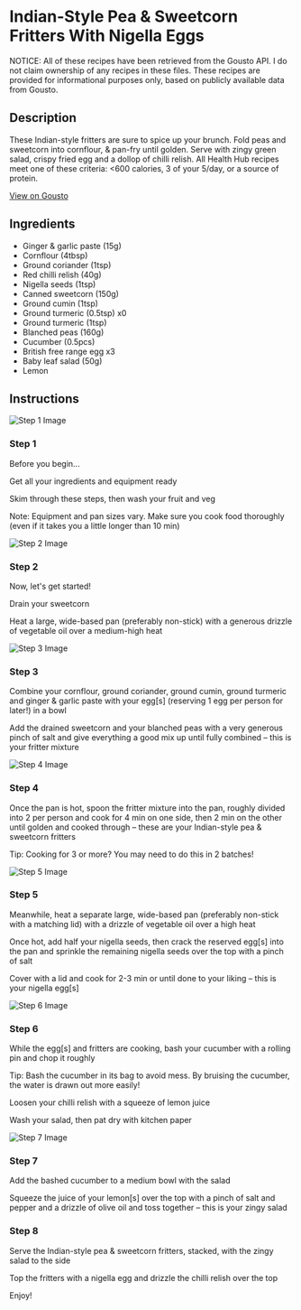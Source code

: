 # Indian-Style Pea & Sweetcorn Fritters With Nigella Eggs

NOTICE: All of these recipes have been retrieved from the Gousto API. I do not claim ownership of any recipes in these files. These recipes are provided for informational purposes only, based on publicly available data from Gousto.

## Description

These Indian-style fritters are sure to spice up your brunch. Fold peas and sweetcorn into cornflour, & pan-fry until golden. Serve with zingy green salad, crispy fried egg and a dollop of chilli relish. All Health Hub recipes meet one of these criteria: <600 calories, 3 of your 5/day, or a source of protein.

[View on Gousto](https://www.gousto.co.uk/recipes/cookbook/indian-spiced-pea-sweetcorn-fritters-with-nigella-eggs)

## Ingredients

- Ginger & garlic paste (15g)
- Cornflour (4tbsp)
- Ground coriander (1tsp)
- Red chilli relish (40g)
- Nigella seeds (1tsp)
- Canned sweetcorn (150g)
- Ground cumin (1tsp)
- Ground turmeric (0.5tsp) x0
- Ground turmeric (1tsp)
- Blanched peas (160g)
- Cucumber (0.5pcs)
- British free range egg x3
- Baby leaf salad (50g)
- Lemon

## Instructions

![Step 1 Image](https://production-media.gousto.co.uk/cms/recipe-step-image/Admin10mm-Step-1-1650533198297-x200.jpg)

### Step 1

Before you begin...

Get all your ingredients and equipment ready

Skim through these steps, then wash your fruit and veg

Note: Equipment and pan sizes vary. Make sure you cook food thoroughly (even if it takes you a little longer than 10 min)

![Step 2 Image](https://production-media.gousto.co.uk/cms/recipe-step-image/Step-2-1650533190115-x200.jpg)

### Step 2

Now, let's get started!

Drain your sweetcorn

Heat a large, wide-based pan (preferably non-stick) with a generous drizzle of vegetable oil over a medium-high heat

![Step 3 Image](https://production-media.gousto.co.uk/cms/recipe-step-image/Step-3-1650533203840-x200.jpg)

### Step 3

Combine your cornflour, ground coriander, ground cumin, ground turmeric and ginger & garlic paste with your egg[s] (reserving 1 egg per person for later!) in a bowl

Add the drained sweetcorn and your blanched peas with a very generous pinch of salt and give everything a good mix up until fully combined – this is your fritter mixture

![Step 4 Image](https://production-media.gousto.co.uk/cms/recipe-step-image/Step-4-1650533208459-x200.jpg)

### Step 4

Once the pan is hot, spoon the fritter mixture into the pan, roughly divided into 2 per person and cook for 4 min on one side, then 2 min on the other until golden and cooked through – these are your Indian-style pea & sweetcorn fritters

Tip: Cooking for 3 or more? You may need to do this in 2 batches!

![Step 5 Image](https://production-media.gousto.co.uk/cms/recipe-step-image/Step-5-1650533212195-x200.jpg)

### Step 5

Meanwhile, heat a separate large, wide-based pan (preferably non-stick with a matching lid) with a drizzle of vegetable oil over a high heat

Once hot, add half your nigella seeds, then crack the reserved egg[s] into the pan and sprinkle the remaining nigella seeds over the top with a pinch of salt

Cover with a lid and cook for 2-3 min or until done to your liking – this is your nigella egg[s]

![Step 6 Image](https://production-media.gousto.co.uk/cms/recipe-step-image/Step-6-1650533216425-x200.jpg)

### Step 6

While the egg[s] and fritters are cooking, bash your cucumber with a rolling pin and chop it roughly

Tip: Bash the cucumber in its bag to avoid mess. By bruising the cucumber, the water is drawn out more easily!

Loosen your chilli relish with a squeeze of lemon juice

Wash your salad, then pat dry with kitchen paper

![Step 7 Image](https://production-media.gousto.co.uk/cms/recipe-step-image/Step-7-1650533223751-x200.jpg)

### Step 7

Add the bashed cucumber to a medium bowl with the salad

Squeeze the juice of your lemon[s] over the top with a pinch of salt and pepper and a drizzle of olive oil and toss together – this is your zingy salad

### Step 8

Serve the Indian-style pea & sweetcorn fritters, stacked, with the zingy salad to the side

Top the fritters with a nigella egg and drizzle the chilli relish over the top

Enjoy!

